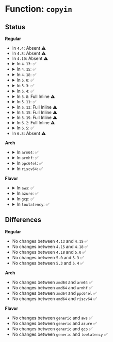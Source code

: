 # Function: <code>copyin</code>

## Status
<b>Regular</b>
<ul>
<li>
In <code>4.4</code>: Absent ⚠️
</li>
<li>
In <code>4.8</code>: Absent ⚠️
</li>
<li>
In <code>4.10</code>: Absent ⚠️
</li>
<li>
<details>
<summary>In <code>4.13</code>: ✅</summary>

```c
int copyin(void *to, const void *from, size_t n);
```

**Collision:** Unique Static

**Inline:** No

**Transformation:** False

**Instances:**

```
In lib/iov_iter.c (ffffffff81464e90)
Location: lib/iov_iter.c:142
Inline: False
Direct callers:
  - lib/iov_iter.c:iov_iter_copy_from_user_atomic
  - lib/iov_iter.c:iov_iter_copy_from_user_atomic
  - lib/iov_iter.c:_copy_from_iter_full
  - lib/iov_iter.c:_copy_from_iter_full
  - lib/iov_iter.c:_copy_from_iter
  - lib/iov_iter.c:_copy_from_iter
```
**Symbols:**

```
ffffffff81464e90-ffffffff81464ebf: copyin (STB_LOCAL)
```
</details>
</li>
<li>
<details>
<summary>In <code>4.15</code>: ✅</summary>

```c
int copyin(void *to, const void *from, size_t n);
```

**Collision:** Unique Static

**Inline:** No

**Transformation:** False

**Instances:**

```
In lib/iov_iter.c (ffffffff81490e10)
Location: lib/iov_iter.c:142
Inline: False
Direct callers:
  - lib/iov_iter.c:iov_iter_copy_from_user_atomic
  - lib/iov_iter.c:iov_iter_copy_from_user_atomic
  - lib/iov_iter.c:copy_page_from_iter
  - lib/iov_iter.c:copy_page_from_iter
  - lib/iov_iter.c:_copy_from_iter_full
  - lib/iov_iter.c:_copy_from_iter_full
  - lib/iov_iter.c:_copy_from_iter
  - lib/iov_iter.c:_copy_from_iter
```
**Symbols:**

```
ffffffff81490e10-ffffffff81490e3c: copyin (STB_LOCAL)
```
</details>
</li>
<li>
<details>
<summary>In <code>4.18</code>: ✅</summary>

```c
int copyin(void *to, const void *from, size_t n);
```

**Collision:** Unique Static

**Inline:** No

**Transformation:** False

**Instances:**

```
In lib/iov_iter.c (ffffffff814c61f0)
Location: lib/iov_iter.c:142
Inline: False
Direct callers:
  - lib/iov_iter.c:iov_iter_copy_from_user_atomic
  - lib/iov_iter.c:iov_iter_copy_from_user_atomic
  - lib/iov_iter.c:copy_page_from_iter
  - lib/iov_iter.c:copy_page_from_iter
  - lib/iov_iter.c:_copy_from_iter_full
  - lib/iov_iter.c:_copy_from_iter_full
  - lib/iov_iter.c:_copy_from_iter
  - lib/iov_iter.c:_copy_from_iter
```
**Symbols:**

```
ffffffff814c61f0-ffffffff814c6220: copyin (STB_LOCAL)
```
</details>
</li>
<li>
<details>
<summary>In <code>5.0</code>: ✅</summary>

```c
int copyin(void *to, const void *from, size_t n);
```

**Collision:** Unique Static

**Inline:** No

**Transformation:** False

**Instances:**

```
In lib/iov_iter.c (ffffffff814da950)
Location: lib/iov_iter.c:146
Inline: False
Direct callers:
  - lib/iov_iter.c:iov_iter_copy_from_user_atomic
  - lib/iov_iter.c:iov_iter_copy_from_user_atomic
  - lib/iov_iter.c:copy_page_from_iter
  - lib/iov_iter.c:copy_page_from_iter
  - lib/iov_iter.c:_copy_from_iter_full
  - lib/iov_iter.c:_copy_from_iter_full
  - lib/iov_iter.c:_copy_from_iter
  - lib/iov_iter.c:_copy_from_iter
```
**Symbols:**

```
ffffffff814da950-ffffffff814da980: copyin (STB_LOCAL)
```
</details>
</li>
<li>
<details>
<summary>In <code>5.3</code>: ✅</summary>

```c
int copyin(void *to, const void *from, size_t n);
```

**Collision:** Unique Static

**Inline:** No

**Transformation:** False

**Instances:**

```
In lib/iov_iter.c (ffffffff81506150)
Location: lib/iov_iter.c:147
Inline: False
Direct callers:
  - lib/iov_iter.c:iov_iter_copy_from_user_atomic
  - lib/iov_iter.c:iov_iter_copy_from_user_atomic
  - lib/iov_iter.c:copy_page_from_iter
  - lib/iov_iter.c:copy_page_from_iter
  - lib/iov_iter.c:_copy_from_iter_full
  - lib/iov_iter.c:_copy_from_iter_full
  - lib/iov_iter.c:_copy_from_iter
  - lib/iov_iter.c:_copy_from_iter
```
**Symbols:**

```
ffffffff81506150-ffffffff81506180: copyin (STB_LOCAL)
```
</details>
</li>
<li>
<details>
<summary>In <code>5.4</code>: ✅</summary>

```c
int copyin(void *to, const void *from, size_t n);
```

**Collision:** Unique Static

**Inline:** No

**Transformation:** False

**Instances:**

```
In lib/iov_iter.c (ffffffff81524180)
Location: lib/iov_iter.c:147
Inline: False
Direct callers:
  - lib/iov_iter.c:iov_iter_copy_from_user_atomic
  - lib/iov_iter.c:iov_iter_copy_from_user_atomic
  - lib/iov_iter.c:_copy_from_iter_full
  - lib/iov_iter.c:_copy_from_iter_full
  - lib/iov_iter.c:_copy_from_iter
  - lib/iov_iter.c:_copy_from_iter
```
**Symbols:**

```
ffffffff81524180-ffffffff815241b0: copyin (STB_LOCAL)
```
</details>
</li>
<li>
<details>
<summary>In <code>5.8</code>: Full Inline ⚠️</summary>

**Collision:** Unique Static

**Inline:** Full

**Transformation:** False

**Instances:**

```
In lib/iov_iter.c (ffffffff81589741)
Location: lib/iov_iter.c:148
Inline: True
Inline callers:
  - lib/iov_iter.c:iov_iter_copy_from_user_atomic
  - lib/iov_iter.c:iov_iter_copy_from_user_atomic
  - lib/iov_iter.c:_copy_from_iter_full
  - lib/iov_iter.c:_copy_from_iter_full
  - lib/iov_iter.c:_copy_from_iter
  - lib/iov_iter.c:_copy_from_iter
  - lib/iov_iter.c:copy_page_from_iter_iovec
  - lib/iov_iter.c:copy_page_from_iter_iovec
```
</details>
</li>
<li>
<details>
<summary>In <code>5.11</code>: ✅</summary>

```c
int copyin(void *to, const void *from, size_t n);
```

**Collision:** Unique Static

**Inline:** No

**Transformation:** False

**Instances:**

```
In lib/iov_iter.c (ffffffff815a4340)
Location: lib/iov_iter.c:153
Inline: False
Direct callers:
  - lib/iov_iter.c:iov_iter_copy_from_user_atomic
  - lib/iov_iter.c:iov_iter_copy_from_user_atomic
  - lib/iov_iter.c:_copy_from_iter_full
  - lib/iov_iter.c:_copy_from_iter_full
  - lib/iov_iter.c:_copy_from_iter
  - lib/iov_iter.c:_copy_from_iter
  - lib/iov_iter.c:copy_page_from_iter_iovec
  - lib/iov_iter.c:copy_page_from_iter_iovec
```
**Symbols:**

```
ffffffff815a4340-ffffffff815a4386: copyin (STB_LOCAL)
```
</details>
</li>
<li>
<details>
<summary>In <code>5.13</code>: Full Inline ⚠️</summary>

**Collision:** Unique Static

**Inline:** Full

**Transformation:** False

**Instances:**

```
In lib/iov_iter.c (ffffffff815ad93b)
Location: lib/iov_iter.c:195
Inline: True
Inline callers:
  - lib/iov_iter.c:iov_iter_copy_from_user_atomic
  - lib/iov_iter.c:iov_iter_copy_from_user_atomic
  - lib/iov_iter.c:copy_page_from_iter
  - lib/iov_iter.c:copy_page_from_iter
  - lib/iov_iter.c:_copy_from_iter_full
  - lib/iov_iter.c:_copy_from_iter_full
  - lib/iov_iter.c:_copy_from_iter
  - lib/iov_iter.c:_copy_from_iter
```
</details>
</li>
<li>
<details>
<summary>In <code>5.15</code>: Full Inline ⚠️</summary>

**Collision:** Unique Static

**Inline:** Full

**Transformation:** False

**Instances:**

```
In lib/iov_iter.c (ffffffff81614e80)
Location: lib/iov_iter.c:162
Inline: True
Inline callers:
  - lib/iov_iter.c:copy_page_from_iter_atomic
  - lib/iov_iter.c:copy_page_from_iter
  - lib/iov_iter.c:copy_page_from_iter
  - lib/iov_iter.c:_copy_from_iter
```
</details>
</li>
<li>
<details>
<summary>In <code>5.19</code>: Full Inline ⚠️</summary>

**Collision:** Unique Static

**Inline:** Full

**Transformation:** False

**Instances:**

```
In lib/iov_iter.c (ffffffff816e2dc0)
Location: lib/iov_iter.c:160
Inline: True
Inline callers:
  - lib/iov_iter.c:copy_page_from_iter_atomic
  - lib/iov_iter.c:copy_page_from_iter
  - lib/iov_iter.c:copy_page_from_iter
  - lib/iov_iter.c:_copy_from_iter
```
</details>
</li>
<li>
<details>
<summary>In <code>6.2</code>: Full Inline ⚠️</summary>

**Collision:** Unique Static

**Inline:** Full

**Transformation:** False

**Instances:**

```
In lib/iov_iter.c (ffffffff817d5554)
Location: lib/iov_iter.c:175
Inline: True
Inline callers:
  - lib/iov_iter.c:copy_page_from_iter_atomic
  - lib/iov_iter.c:copy_page_from_iter_atomic
  - lib/iov_iter.c:_copy_from_iter
  - lib/iov_iter.c:_copy_from_iter
```
</details>
</li>
<li>
<details>
<summary>In <code>6.5</code>: ✅</summary>

```c
int copyin(void *to, const void *from, size_t n);
```

**Collision:** Unique Static

**Inline:** No

**Transformation:** False

**Instances:**

```
In lib/iov_iter.c (ffffffff81810210)
Location: lib/iov_iter.c:185
Inline: False
Direct callers:
  - lib/iov_iter.c:copy_page_from_iter_atomic
  - lib/iov_iter.c:copy_page_from_iter_atomic
  - lib/iov_iter.c:_copy_from_iter
  - lib/iov_iter.c:_copy_from_iter
```
**Symbols:**

```
ffffffff81810210-ffffffff8181026f: copyin (STB_LOCAL)
```
</details>
</li>
<li>
In <code>6.8</code>: Absent ⚠️
</li>
</ul>
<b>Arch</b>
<ul>
<li>
<details>
<summary>In <code>arm64</code>: ✅</summary>

```c
int copyin(void *to, const void *from, size_t n);
```

**Collision:** Unique Static

**Inline:** No

**Transformation:** False

**Instances:**

```
In lib/iov_iter.c (ffff80001062e3e0)
Location: lib/iov_iter.c:147
Inline: False
Direct callers:
  - lib/iov_iter.c:iov_iter_copy_from_user_atomic
  - lib/iov_iter.c:iov_iter_copy_from_user_atomic
  - lib/iov_iter.c:copy_page_from_iter
  - lib/iov_iter.c:copy_page_from_iter
  - lib/iov_iter.c:_copy_from_iter_full
  - lib/iov_iter.c:_copy_from_iter_full
  - lib/iov_iter.c:_copy_from_iter
  - lib/iov_iter.c:_copy_from_iter
```
**Symbols:**

```
ffff80001062e3e0-ffff80001062e544: copyin (STB_LOCAL)
```
</details>
</li>
<li>
<details>
<summary>In <code>armhf</code>: ✅</summary>

```c
int copyin(void *to, const void *from, size_t n);
```

**Collision:** Unique Static

**Inline:** No

**Transformation:** False

**Instances:**

```
In lib/iov_iter.c (c07d44a4)
Location: lib/iov_iter.c:147
Inline: False
Direct callers:
  - lib/iov_iter.c:iov_iter_copy_from_user_atomic
  - lib/iov_iter.c:iov_iter_copy_from_user_atomic
  - lib/iov_iter.c:_copy_from_iter_full
  - lib/iov_iter.c:_copy_from_iter_full
  - lib/iov_iter.c:_copy_from_iter
  - lib/iov_iter.c:_copy_from_iter
```
**Symbols:**

```
c07d44a4-c07d4510: copyin (STB_LOCAL)
```
</details>
</li>
<li>
<details>
<summary>In <code>ppc64el</code>: ✅</summary>

```c
int copyin(void *to, const void *from, size_t n);
```

**Collision:** Unique Static

**Inline:** No

**Transformation:** False

**Instances:**

```
In lib/iov_iter.c (c0000000007d65c0)
Location: lib/iov_iter.c:147
Inline: False
Direct callers:
  - lib/iov_iter.c:iov_iter_copy_from_user_atomic
  - lib/iov_iter.c:iov_iter_copy_from_user_atomic
  - lib/iov_iter.c:_copy_from_iter_full
  - lib/iov_iter.c:_copy_from_iter_full
  - lib/iov_iter.c:_copy_from_iter
  - lib/iov_iter.c:_copy_from_iter
```
**Symbols:**

```
c0000000007d65c0-c0000000007d6678: copyin (STB_LOCAL)
```
</details>
</li>
<li>
<details>
<summary>In <code>riscv64</code>: ✅</summary>

```c
int copyin(void *to, const void *from, size_t n);
```

**Collision:** Unique Static

**Inline:** No

**Transformation:** False

**Instances:**

```
In lib/iov_iter.c (ffffffe00045d6a6)
Location: lib/iov_iter.c:147
Inline: False
Direct callers:
  - lib/iov_iter.c:iov_iter_copy_from_user_atomic
  - lib/iov_iter.c:iov_iter_copy_from_user_atomic
  - lib/iov_iter.c:copy_page_from_iter
  - lib/iov_iter.c:copy_page_from_iter
  - lib/iov_iter.c:_copy_from_iter_full
  - lib/iov_iter.c:_copy_from_iter_full
  - lib/iov_iter.c:_copy_from_iter
  - lib/iov_iter.c:_copy_from_iter
```
**Symbols:**

```
ffffffe00045d6a6-ffffffe00045d6d6: copyin (STB_LOCAL)
```
</details>
</li>
</ul>
<b>Flavor</b>
<ul>
<li>
<details>
<summary>In <code>aws</code>: ✅</summary>

```c
int copyin(void *to, const void *from, size_t n);
```

**Collision:** Unique Static

**Inline:** No

**Transformation:** False

**Instances:**

```
In lib/iov_iter.c (ffffffff8151c760)
Location: lib/iov_iter.c:147
Inline: False
Direct callers:
  - lib/iov_iter.c:iov_iter_copy_from_user_atomic
  - lib/iov_iter.c:iov_iter_copy_from_user_atomic
  - lib/iov_iter.c:_copy_from_iter_full
  - lib/iov_iter.c:_copy_from_iter_full
  - lib/iov_iter.c:_copy_from_iter
  - lib/iov_iter.c:_copy_from_iter
```
**Symbols:**

```
ffffffff8151c760-ffffffff8151c790: copyin (STB_LOCAL)
```
</details>
</li>
<li>
<details>
<summary>In <code>azure</code>: ✅</summary>

```c
int copyin(void *to, const void *from, size_t n);
```

**Collision:** Unique Static

**Inline:** No

**Transformation:** False

**Instances:**

```
In lib/iov_iter.c (ffffffff8150ca50)
Location: lib/iov_iter.c:147
Inline: False
Direct callers:
  - lib/iov_iter.c:iov_iter_copy_from_user_atomic
  - lib/iov_iter.c:iov_iter_copy_from_user_atomic
  - lib/iov_iter.c:_copy_from_iter_full
  - lib/iov_iter.c:_copy_from_iter_full
  - lib/iov_iter.c:_copy_from_iter
  - lib/iov_iter.c:_copy_from_iter
```
**Symbols:**

```
ffffffff8150ca50-ffffffff8150ca80: copyin (STB_LOCAL)
```
</details>
</li>
<li>
<details>
<summary>In <code>gcp</code>: ✅</summary>

```c
int copyin(void *to, const void *from, size_t n);
```

**Collision:** Unique Static

**Inline:** No

**Transformation:** False

**Instances:**

```
In lib/iov_iter.c (ffffffff815187f0)
Location: lib/iov_iter.c:147
Inline: False
Direct callers:
  - lib/iov_iter.c:iov_iter_copy_from_user_atomic
  - lib/iov_iter.c:iov_iter_copy_from_user_atomic
  - lib/iov_iter.c:_copy_from_iter_full
  - lib/iov_iter.c:_copy_from_iter_full
  - lib/iov_iter.c:_copy_from_iter
  - lib/iov_iter.c:_copy_from_iter
```
**Symbols:**

```
ffffffff815187f0-ffffffff81518820: copyin (STB_LOCAL)
```
</details>
</li>
<li>
<details>
<summary>In <code>lowlatency</code>: ✅</summary>

```c
int copyin(void *to, const void *from, size_t n);
```

**Collision:** Unique Static

**Inline:** No

**Transformation:** False

**Instances:**

```
In lib/iov_iter.c (ffffffff81531fb0)
Location: lib/iov_iter.c:147
Inline: False
Direct callers:
  - lib/iov_iter.c:iov_iter_copy_from_user_atomic
  - lib/iov_iter.c:iov_iter_copy_from_user_atomic
  - lib/iov_iter.c:_copy_from_iter_full
  - lib/iov_iter.c:_copy_from_iter_full
  - lib/iov_iter.c:_copy_from_iter
  - lib/iov_iter.c:_copy_from_iter
```
**Symbols:**

```
ffffffff81531fb0-ffffffff81531fe0: copyin (STB_LOCAL)
```
</details>
</li>
</ul>

## Differences
<b>Regular</b>
<ul>
<li>
No changes between <code>4.13</code> and <code>4.15</code> ✅
</li>
<li>
No changes between <code>4.15</code> and <code>4.18</code> ✅
</li>
<li>
No changes between <code>4.18</code> and <code>5.0</code> ✅
</li>
<li>
No changes between <code>5.0</code> and <code>5.3</code> ✅
</li>
<li>
No changes between <code>5.3</code> and <code>5.4</code> ✅
</li>
</ul>
<b>Arch</b>
<ul>
<li>
No changes between <code>amd64</code> and <code>arm64</code> ✅
</li>
<li>
No changes between <code>amd64</code> and <code>armhf</code> ✅
</li>
<li>
No changes between <code>amd64</code> and <code>ppc64el</code> ✅
</li>
<li>
No changes between <code>amd64</code> and <code>riscv64</code> ✅
</li>
</ul>
<b>Flavor</b>
<ul>
<li>
No changes between <code>generic</code> and <code>aws</code> ✅
</li>
<li>
No changes between <code>generic</code> and <code>azure</code> ✅
</li>
<li>
No changes between <code>generic</code> and <code>gcp</code> ✅
</li>
<li>
No changes between <code>generic</code> and <code>lowlatency</code> ✅
</li>
</ul>
